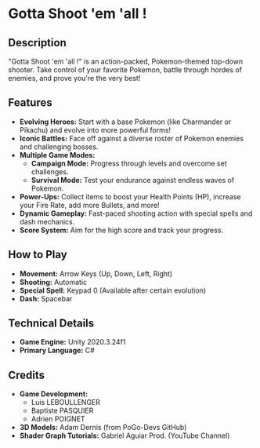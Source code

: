 # Gotta Shoot 'em 'all !

## Description

"Gotta Shoot 'em 'all !" is an action-packed, Pokemon-themed top-down shooter. Take control of your favorite Pokemon, battle through hordes of enemies, and prove you're the very best!

## Features

*   **Evolving Heroes:** Start with a base Pokemon (like Charmander or Pikachu) and evolve into more powerful forms!
*   **Iconic Battles:** Face off against a diverse roster of Pokemon enemies and challenging bosses.
*   **Multiple Game Modes:**
    *   **Campaign Mode:** Progress through levels and overcome set challenges.
    *   **Survival Mode:** Test your endurance against endless waves of Pokemon.
*   **Power-Ups:** Collect items to boost your Health Points (HP), increase your Fire Rate, add more Bullets, and more!
*   **Dynamic Gameplay:** Fast-paced shooting action with special spells and dash mechanics.
*   **Score System:** Aim for the high score and track your progress.

## How to Play

*   **Movement:** Arrow Keys (Up, Down, Left, Right)
*   **Shooting:** Automatic
*   **Special Spell:** Keypad 0 (Available after certain evolution)
*   **Dash:** Spacebar

## Technical Details

*   **Game Engine:** Unity 2020.3.24f1
*   **Primary Language:** C#

## Credits

*   **Game Development:**
    *   Luis LEBOULLENGER
    *   Baptiste PASQUIER
    *   Adrien POIGNET
*   **3D Models:** Adam Dernis (from PoGo-Devs GitHub)
*   **Shader Graph Tutorials:** Gabriel Aguiar Prod. (YouTube Channel)
